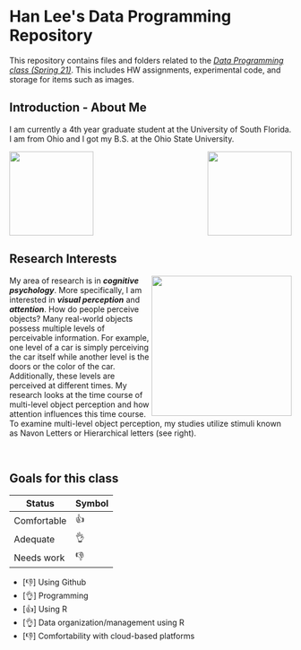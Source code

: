 <!-- Great work! Just a few comments below. -->

<!-- After you merge a pull request, please delete the branch. -->

# Han Lee's Data Programming Repository

<!-- For best results, place blank lines between paragraphs, headings, etc. to get correct formatting. -->

This repository contains files and folders related to the [*Data Programming class (Spring 21)*](https://progdata.netlify.app/#about). This includes HW assignments, experimental code, and storage for items such as images.

## Introduction - About Me

I am currently a 4th year graduate student at the University of South Florida. I am from Ohio and I got my B.S. at the Ohio State University.

<img src="https://github.com/usf-progdata/hw-Han-Lee93/blob/master/Images/usf.png" width="150" height="150" align="left">  <img src="https://github.com/usf-progdata/hw-Han-Lee93/blob/master/Images/osu.png" width="150" height="150" align="right">
<br clear="right"/>


## Research Interests

<img src="https://github.com/usf-progdata/hw-Han-Lee93/blob/master/Images/Slide16.PNG" width="250" height="250" align="right"> 

My area of research is in _**cognitive psychology**_. More specifically, I am interested in _**visual perception**_ and _**attention**_. How do people perceive objects? Many real-world objects possess multiple levels of perceivable information. For example, one level of a car is simply perceiving the car itself while another level is the doors or the color of the car. Additionally, these levels are perceived at different times. My research looks at the time course of multi-level object perception and how attention influences this time course. To examine multi-level object perception, my studies utilize stimuli known as Navon Letters or Hierarchical letters (see right).



<br clear="right"/>

## Goals for this class

|    **Status**  | **Symbol**    |
|----------------|---------------|
| Comfortable    | :thumbsup:    |
| Adequate       | :ok_hand:     |
| Needs work     | :thumbsdown:  |

- [:thumbsdown:] Using Github
- [:ok_hand:] Programming
- [:thumbsup:] Using R
- [:ok_hand:] Data organization/management using R
- [:thumbsdown:] Comfortability with cloud-based platforms

<!-- What are you trying to do with the [] here? Are you trying to show the boxes (in which case, that's fine) or something technical? -->

